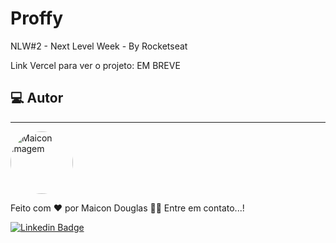 # Proffy
 NLW#2 - Next Level Week - By Rocketseat
 
 Link Vercel para ver o projeto:
  EM BREVE
  
  
  ## 💻 Autor
  
  
---

  <a  href="https://github.com/MaiiconDouglas/">
 <img src="https://avatars3.githubusercontent.com/u/47761394?s=460&u=b3fc63a6cab9abed07023b0342b3df2964c98be2&v=4" width="100px;" style="border-radius:50%;" alt="Maicon imagem"/>
 <br /> <a/>
  
Feito com ❤️ por Maicon Douglas 👋🏽 Entre em contato...!

[![Linkedin Badge](https://img.shields.io/badge/-LinkedIn-blue?style=flat-square&logo=Linkedin&logoColor=white&link=https://www.linkedin.com/in/maiconndouglas/)](https://www.linkedin.com/in/maiconndouglas/)